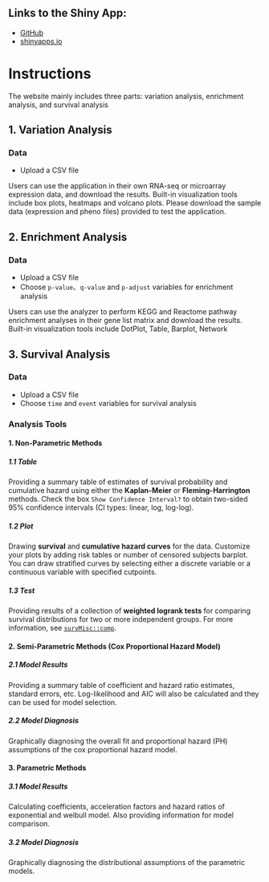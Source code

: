 ## Links to the Shiny App:
* [GitHub](https://github.com/511332544/Shiny-App-Analysis.git)
* [shinyapps.io]()

# Instructions
The website mainly includes three parts:  variation analysis, enrichment analysis, and survival analysis

## 1. Variation Analysis

### Data

-   Upload a CSV file

Users can use the application in their own RNA-seq or microarray expression data, and download the results.  Built-in visualization tools include box plots, heatmaps and volcano plots.  Please download the sample data (expression and pheno files) provided to test the application.



## 2. Enrichment Analysis
### Data

-   Upload a CSV file
-   Choose `p-value`、`q-value` and `p-adjust` variables for enrichment analysis

Users can use the analyzer to perform KEGG and Reactome pathway enrichment analyses in their gene list matrix and download the results. Built-in visualization tools include DotPlot, Table, Barplot, Network






## 3. Survival Analysis

### Data

-   Upload a CSV file
-   Choose `time` and `event` variables for survival analysis

### Analysis Tools

#### 1. Non-Parametric Methods

##### 1.1 Table

Providing a summary table of estimates of survival probability and
cumulative hazard using either the **Kaplan-Meier** or
**Fleming-Harrington** methods. Check the box
`Show Confidence Interval?` to obtain two-sided 95% confidence intervals
(CI types: linear, log, log-log).

##### 1.2 Plot

Drawing **survival** and **cumulative hazard curves** for the data. Customize
your plots by adding risk tables or number of censored subjects
barplot. You can draw stratified curves by selecting either a discrete
variable or a continuous variable with specified cutpoints.

##### 1.3 Test

Providing results of a collection of **weighted logrank tests** for
comparing survival distributions for two or more independent groups. For
more information, see
[`survMisc::comp`](https://www.rdocumentation.org/packages/survMisc/versions/0.5.5/topics/comp).

#### 2. Semi-Parametric Methods (Cox Proportional Hazard Model)

##### 2.1 Model Results

Providing a summary table of coefficient and hazard ratio estimates,
standard errors, etc. Log-likelihood and AIC will also be calculated and they can be used for model selection.

##### 2.2 Model Diagnosis

Graphically diagnosing the overall fit and proportional hazard (PH)
assumptions of the cox proportional hazard model.

#### 3. Parametric Methods

##### 3.1 Model Results

Calculating coefficients, acceleration factors and hazard ratios of
exponential and weibull model. Also providing information for model
comparison.

##### 3.2 Model Diagnosis

Graphically diagnosing the distributional assumptions of the parametric models.
